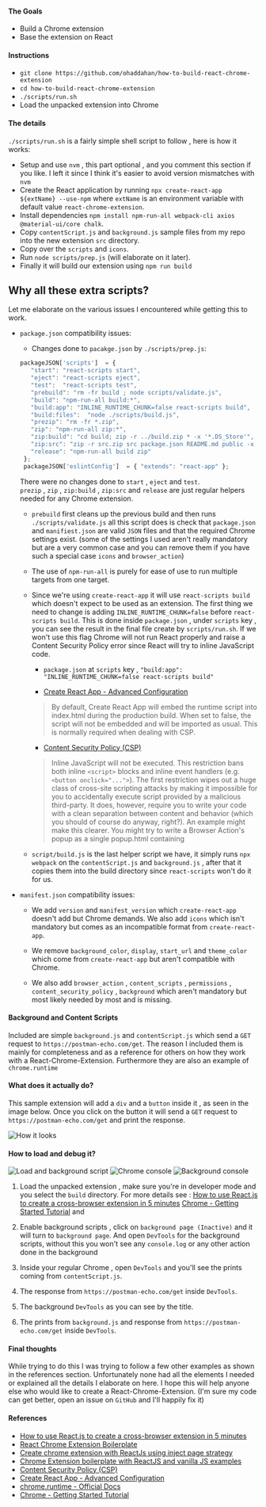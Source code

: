 #### The Goals
* Build a Chrome extension
* Base the extension on React

#### Instructions
* `git clone https://github.com/ohaddahan/how-to-build-react-chrome-extension`
* `cd how-to-build-react-chrome-extension`
* `./scripts/run.sh`
* Load the unpacked extension into Chrome

#### The details
`./scripts/run.sh` is a fairly simple shell script to follow , here is how it works:
* Setup and use `nvm` , this part optional , and you comment this section if you like.
I left it since I think it's easier to avoid version mismatches with `nvm`
* Create the React application by running `npx create-react-app ${extName} --use-npm` where `extName` is an environment variable with default value `react-chrome-extension`.
* Install dependencies `npm install npm-run-all webpack-cli axios @material-ui/core chalk`.
* Copy `contentScript.js` and `background.js` sample files from my repo into the new extension `src` directory.
* Copy over the `scripts` and `icons`.
* Run `node scripts/prep.js` (will elaborate on it later).
* Finally it will build our extension using `npm run build`

## Why all these extra scripts?
Let me elaborate on the various issues I encountered while getting this to work.

* `package.json` compatibility issues:
  * Changes done to `pacakge.json` by `./scripts/prep.js`:
  ```javascript
  packageJSON['scripts']  = {
     "start": "react-scripts start",
     "eject": "react-scripts eject",
     "test":  "react-scripts test",
     "prebuild": "rm -fr build ; node scripts/validate.js",
     "build": "npm-run-all build:*",
     "build:app": "INLINE_RUNTIME_CHUNK=false react-scripts build",
     "build:files":  "node ./scripts/build.js",
     "prezip": "rm -fr *.zip",
     "zip": "npm-run-all zip:*",
     "zip:build": "cd build; zip -r ../build.zip * -x '*.DS_Store'",
     "zip:src": "zip -r src.zip src package.json README.md public -x '*.DS_Store'",
     "release": "npm-run-all build zip"
   };
   packageJSON['eslintConfig']  = { "extends": "react-app" };
  ```
  
  There were no changes done to `start` , `eject` and `test`.  
  `prezip` , `zip` , `zip:build` , `zip:src` and `release` are just regular helpers needed for any Chrome extension.                                                                                                 

  * `prebuild` first cleans up the previous build and then runs `./scripts/validate.js` 
  all this script does is check that `package.json` and `manifiest.json` are valid `JSON` files and that the required
  Chrome settings exist.
  (some of the settings I used aren't really mandatory but are a very common case and you can remove them if you have such a special case
  `icons` and `browser_action`)
  
  * The use of `npm-run-all` is purely for ease of use to run multiple targets from one target.

  * Since we're using `create-react-app` it will use `react-scripts build` which doesn't expect to be used
  as an extension. The first thing we need to change is adding `INLINE_RUNTIME_CHUNK=false` before `react-scripts build`.
  This is done inside `package.json` , under `scripts` key , you can see the result in the final file create by `scripts/run.sh`.
  If we won't use this flag Chrome will not run React properly and raise a
  Content Security Policy error since React will try to inline JavaScript code.

    * `package.json` at  `scripts` key , `"build:app": "INLINE_RUNTIME_CHUNK=false react-scripts build"`

    * [Create React App - Advanced Configuration](https://create-react-app.dev/docs/advanced-configuration)
    > By default, Create React App will embed the runtime script into index.html during the production build.
    > When set to false, the script will not be embedded and will be imported as usual.
    > This is normally required when dealing with CSP.

    * [Content Security Policy (CSP)](https://developer.chrome.com/extensions/contentSecurityPolicy)
    > Inline JavaScript will not be executed.
    > This restriction bans both inline `<script>` blocks and inline event handlers (e.g. `<button onclick="...">`).
    > The first restriction wipes out a huge class of cross-site scripting attacks by making it impossible for you to
    > accidentally execute script provided by a malicious third-party.
    > It does, however, require you to write your code with a clean separation between content and behavior 
    > (which you should of course do anyway, right?). An example might make this clearer.
    > You might try to write a Browser Action's popup as a single popup.html containing


  * `script/build.js` is the last helper script we have, it simply runs `npx webpack` on the `contentScript.js` 
  and `background.js` , after that it copies them into the build directory since `react-scripts` won't do it for us.

  
* `manifest.json` compatibility issues:

  * We add `version` and `manifest_version` which `create-react-app` doesn't add but Chrome demands.
  We also add `icons` which isn't mandatory but comes as an incompatible format from `create-react-app`.
  
  * We remove `background_color`, `display`, `start_url` and  `theme_color` which come from `create-react-app` but 
  aren't compatible with Chrome.
  
  * We also add `browser_action` , `content_scripts` , `permissions` , `content_security_policy` , `background`
   which aren't mandatory but most likely needed by most and is missing.
  
#### Background and Content Scripts
Included are simple `background.js` and `contentScript.js` which send a `GET` request to `https://postman-echo.com/get`.
The reason I included them is mainly for completeness and as a reference for others on how they work with a React-Chrome-Extension.
Furthermore they are also an example of `chrome.runtime` 

#### What does it actually do?
This sample extension will add a `div` and a `button` inside it , as seen in the image below.
Once you click on the button it will send  a `GET` request to `https://postman-echo.com/get` and print the response.

![How it looks](https://raw.githubusercontent.com/ohaddahan/how-to-build-react-chrome-extension/master/images/image2.png)

#### How to load and debug it?

![Load and background script](https://raw.githubusercontent.com/ohaddahan/how-to-build-react-chrome-extension/master/images/image1.png)
![Chrome console](https://raw.githubusercontent.com/ohaddahan/how-to-build-react-chrome-extension/master/images/image4.png)
![Background console](https://raw.githubusercontent.com/ohaddahan/how-to-build-react-chrome-extension/master/images/image5.png)

1. Load the unpacked extension , make sure you're in developer mode and you select the `build` directory.
For more details see :
[How to use React.js to create a cross-browser extension in 5 minutes](https://levelup.gitconnected.com/how-to-use-react-js-to-create-chrome-extension-in-5-minutes-2ddb11899815)
[Chrome - Getting Started Tutorial](https://developer.chrome.com/extensions/getstarted) and 

2. Enable background scripts , click on `background page (Inactive)` and it will turn to `background page`.
And open `DevTools` for the background scripts, without this you won't see any `console.log` or 
any other action done in the background

3. Inside your regular Chrome , open `DevTools` and you'll see the prints coming from `contentScript.js`.

4. The response from `https://postman-echo.com/get` inside `DevTools`.

5. The background `DevTools` as you can see by the title.

6. The prints from `background.js` and response from `https://postman-echo.com/get` inside `DevTools`.

#### Final thoughts
While trying to do this I was trying to follow a few other examples as shown in the references section.
Unfortunately none had all the elements I needed or explained all the details I elaborate on here.
I hope this will help anyone else who would like to create a React-Chrome-Extension.
(I'm sure my code can get better, open an issue on `GitHub` and I'll happily fix it)  


#### References

* [How to use React.js to create a cross-browser extension in 5 minutes](https://levelup.gitconnected.com/how-to-use-react-js-to-create-chrome-extension-in-5-minutes-2ddb11899815)
* [React Chrome Extension Boilerplate](https://github.com/jhen0409/react-chrome-extension-boilerplate)
* [Create chrome extension with ReactJs using inject page strategy](https://itnext.io/create-chrome-extension-with-reactjs-using-inject-page-strategy-137650de1f39#3996)
* [Chrome Extension boilerplate with ReactJS and vanilla JS examples](https://github.com/FullStack-Academy-Kiev/react-chrome-extension)
* [Content Security Policy (CSP)](https://developer.chrome.com/extensions/contentSecurityPolicy)
* [Create React App - Advanced Configuration](https://create-react-app.dev/docs/advanced-configuration)
* [chrome.runtime - Official Docs](https://developer.chrome.com/extensions/runtime)
* [Chrome - Getting Started Tutorial](https://developer.chrome.com/extensions/getstarted)